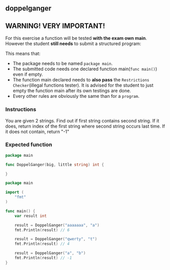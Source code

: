 ## doppelganger

## **WARNING! VERY IMPORTANT!**

For this exercise a function will be tested **with the exam own main**. However the student **still needs** to submit a structured program:

This means that:

- The package needs to be named `package main`.
- The submitted code needs one declared function main(```func main()```) even if empty.
- The function main declared needs to **also pass** the `Restrictions Checker`(illegal functions tester). It is advised for the student to just empty the function main after its own testings are done.
- Every other rules are obviously the same than for a `program`.

### Instructions

You are given 2 strings. Find out if first string contains second string. If it does, return index of the first string where second string occurs last time. If it does not contain, return "-1"

### Expected function

```go
package main

func DoppelGanger(big, little string) int {

}
```

```go
package main

import (
	"fmt"
)

func main() {
	var result int

	result = DoppelGanger("aaaaaaa", "a")
	fmt.Println(result) // 6

	result = DoppelGanger("qwerty", "t")
	fmt.Println(result) // 4

	result = DoppelGanger("a", "b")
	fmt.Println(result) // -1
}
```
